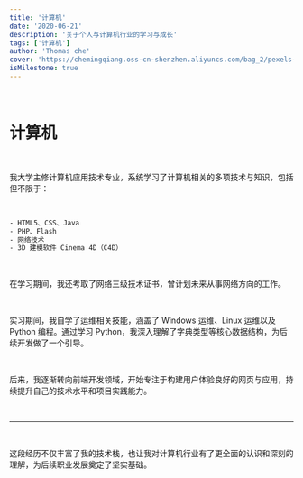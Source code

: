 ```yaml
---
title: '计算机'
date: '2020-06-21'
description: '关于个人与计算机行业的学习与成长'
tags: ['计算机']
author: 'Thomas che'
cover: 'https://chemingqiang.oss-cn-shenzhen.aliyuncs.com/bag_2/pexels-picography-4458.jpg'
isMilestone: true
---
```


</br>

# 计算机

</br>

我大学主修计算机应用技术专业，系统学习了计算机相关的多项技术与知识，包括但不限于：

</br>

```bash
- HTML5、CSS、Java
- PHP、Flash
- 网络技术
- 3D 建模软件 Cinema 4D（C4D）
```

</br>

在学习期间，我还考取了网络三级技术证书，曾计划未来从事网络方向的工作。

</br>

实习期间，我自学了运维相关技能，涵盖了 Windows 运维、Linux 运维以及 Python 编程。通过学习 Python，我深入理解了字典类型等核心数据结构，为后续开发做了一个引导。

</br>

后来，我逐渐转向前端开发领域，开始专注于构建用户体验良好的网页与应用，持续提升自己的技术水平和项目实践能力。

</br>

---

</br>

这段经历不仅丰富了我的技术栈，也让我对计算机行业有了更全面的认识和深刻的理解，为后续职业发展奠定了坚实基础。

</br>

</br>

</br>

</br>

</br>

</br>

</br>
